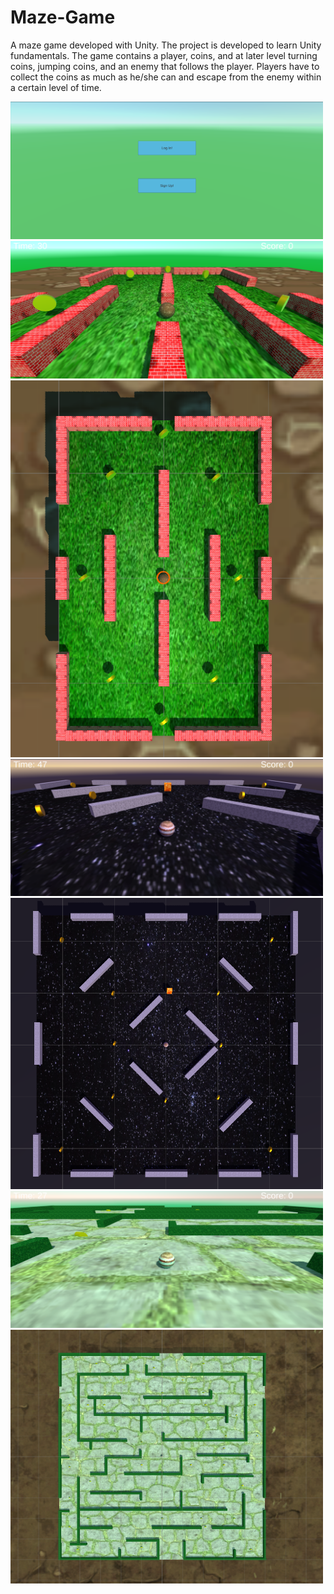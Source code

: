 # Maze-Game
A maze game developed with Unity. The project is developed to learn Unity fundamentals. The game contains a player, coins, and at later level turning coins, jumping coins, and an enemy that follows the player. Players have to collect the coins as much as he/she can and escape from the enemy within a certain level of time. 

<img src="https://github.com/rai-shi/Maze-Game/blob/main/image/opening.png?raw=true" width="500" >
<img src="https://github.com/rai-shi/Maze-Game/blob/main/image/level1.png?raw=true" width="500" >
<img src="https://github.com/rai-shi/Maze-Game/blob/main/image/level1-2.png?raw=true" width="500" >
<img src="https://github.com/rai-shi/Maze-Game/blob/main/image/level2.png?raw=true" width="500" >
<img src="https://github.com/rai-shi/Maze-Game/blob/main/image/level2-2.png?raw=true" width="500" >
<img src="https://github.com/rai-shi/Maze-Game/blob/main/image/level3.png?raw=true" width="500" >
<img src="https://github.com/rai-shi/Maze-Game/blob/main/image/level3-2.png?raw=true" width="500" >


